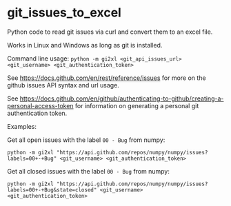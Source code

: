# git_issues_to_excel
Python code to read git issues via curl and convert them to an excel file.

Works in Linux and Windows as long as git is installed.

Command line usage:
`python -m gi2xl <git_api_issues_url> <git_username> <git_authentication_token>`

See https://docs.github.com/en/rest/reference/issues for more on the github issues 
API syntax and url usage.

See https://docs.github.com/en/github/authenticating-to-github/creating-a-personal-access-token
for information on generating a personal git authentication token.

Examples:

Get all open issues with the label `00 - Bug` from numpy:

`python -m gi2xl "https://api.github.com/repos/numpy/numpy/issues?labels=00+-+Bug" <git_username> <git_authentication_token>`

Get all closed issues with the label `00 - Bug` from numpy:

`python -m gi2xl "https://api.github.com/repos/numpy/numpy/issues?labels=00+-+Bug&state=closed" <git_username> <git_authentication_token>`

